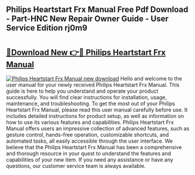 ## Philips Heartstart Frx Manual Free Pdf Download - Part-HNC New Repair Owner Guide - User Service Edition rj0m9

# <h2><a href="http://cf26286.oget.top/?id=Philips+Heartstart+Frx+Manual">🔗Download New 👉🔴 Philips Heartstart Frx Manual</a></h2>

[![Philips Heartstart Frx Manual new download](https://i.imgur.com/5g1atiW.png)](http://cf26286.oget.top/?id=Philips+Heartstart+Frx+Manual)
Hello and welcome to the user manual for your newly received Philips Heartstart Frx Manual. This guide is here to help you understand and operate your product successfully. You will find clear instructions for installation, usage, maintenance, and troubleshooting. To get the most out of your Philips Heartstart Frx Manual, please read this user manual carefully before use. It includes detailed instructions for product setup, as well as information on how to use its various features and capabilities. Philips Heartstart Frx Manual offers users an impressive collection of advanced features, such as gesture control, hands-free operation, customizable shortcuts, and automated tasks, all easily accessible through the user interface. We believe that the Philips Heartstart Frx Manual has been a comprehensive and thorough resource in your quest to understand the features and capabilities of your new item. If you need any assistance or have any questions, our customer service team is always available.
